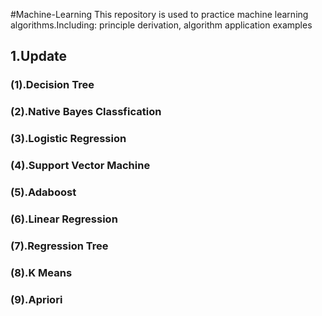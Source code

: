 #Machine-Learning
This repository is used to practice machine learning algorithms.Including: principle derivation, algorithm application examples


1.Update
------------------------------------------------------------------------
### (1).Decision Tree
### (2).Native Bayes Classfication
### (3).Logistic Regression
### (4).Support Vector Machine
### (5).Adaboost
### (6).Linear Regression
### (7).Regression Tree
### (8).K Means
### (9).Apriori

